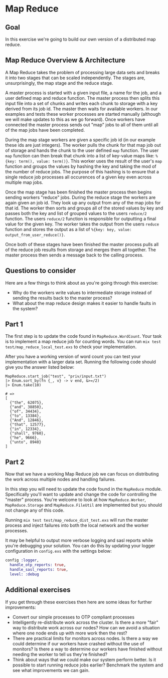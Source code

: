 # Map Reduce

## Goal

In this exercise we're going to build our own version of a distributed map reduce.

## Map Reduce Overview & Architecture

A Map Reduce takes the problem of processing large data sets and breaks it into
two stages that can be scaled independently. The stages are, unsurprisingly, the
map stage and the reduce stage.

A master process is started with a given input file, a name for the job,
and a user defined map and reduce function. The master process then splits
this input file into a set of chunks and writes each chunk to storage with
a key derived from its job id. The master then waits for available
workers. In our examples and tests these worker processes are started
manually (although we will make updates to this as we go forward). Once
workers have connected the master process sends out "map" jobs to all of
them until all of the map jobs have been completed.

During the map stage workers are given a specific job id (in our example
these ids are just integers). The worker pulls the chunk for that map job
out of storage and hands the chunk to the user defined `map` function. The
user `map` function can then break that chunk into a list of key-value
maps like: `%{key: term(), value: term()}`. This worker uses the result of
the user's `map` function and groups the values by hashing the key and
taking the mod of the number of reduce jobs. The purpose of this hashing
is to ensure that a single reduce job processes all occurences of a given
key even across multiple map jobs.

Once the map stage has been finished the master process then begins
sending workers "reduce" jobs. During the reduce stage the workers are
again given an job id. They look up any output from any of the map jobs
for that id. The worker then sorts and groups all of the stored values by
key and passes both the key and list of grouped values to the users
`reduce/2` function. The users `reduce/2` function is responsible for
outputting a final value for the given key. The worker takes the output
from the users `reduce` function and stores the output as a list of
`%{key: key, value: output_from_user_reduce()}`.


Once both of these stages have been finished the master process pulls all
of the reduce job results from storage and merges them all together. The
master process then sends a message back to the calling process.

## Questions to consider

Here are a few things to think about as you're going through this
exercise:

* Why do the workers write values to intermediate storage instead of
  sending the results back to the master process?
* What about the map reduce design makes it easier to handle faults
  in the system?

## Part 1

The first step is to update the code found in `MapReduce.WordCount`. Your task
is to implement a map reduce job for counting words. You can run
`mix test test/map_reduce_local_test.exs` to check your implementation.

After you have a working version of word count you can test your implementation with a larger data
set. Running the following code should give you the answer listed below:

```
MapReduce.start_job("test", "priv/input.txt")
|> Enum.sort_by(fn {_, v} -> v end, &>=/2)
|> Enum.take(10)

# =>
[
  {"the", 62075},
  {"and", 38850},
  {"of", 34434},
  {"to", 13384},
  {"And", 12846},
  {"that", 12577},
  {"in", 12334},
  {"shall", 9760},
  {"he", 9666},
  {"unto", 8940}
]
```

## Part 2

Now that we have a working Map Reduce job we can focus on distributing the work
across multiple nodes and handling failures.

In this step you will need to update the code found in the `MapReduce` module.
Specifically you'll want to update and change the code for controlling the "master"
process. You're welcome to look at how `MapReduce.Worker`, `MapReduce.Storage`
and `MapReduce.FileUtil` are implemented but you should not change any of this
code.

Running `mix test test/map_reduce_dist_test.exs` will run the master process
and inject failures into both the local network and the worker processes.

It may be helpful to output more verbose logging and sasl reports while you're
debugging your solution. You can do this by updating your logger configuration
in `config.exs` with the settings below:

```elixir
config :logger,
  handle_otp_reports: true,
  handle_sasl_reports: true,
  level: :debug
```

## Additional exercises

If you get through these exercises then here are some ideas for further improvements:

* Convert our simple processes to OTP compliant processes
* Intelligently re-distribute work across the cluster. Is there a more "fair"
  way to distribute work across our nodes? How can we avoid a situation where
  one node ends up with more work then the rest?
* There are practical limits for monitors across nodes. Is there a way we could
  determine if our workers have crashed without the use of monitors? Is there
  a way to determine our workers have finished without needing the worker to
  tell us they're finished?
* Think about ways that we could make our system perform better. Is it possible
  to start running reduce jobs earlier? Benchmark the system and see what
  improvements we can gain.
